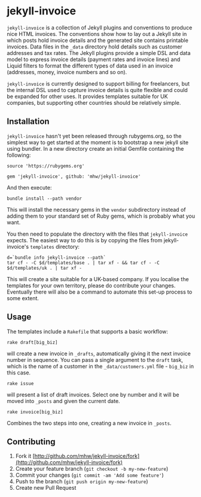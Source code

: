 # jekyll-invoice

`jekyll-invoice` is a collection of Jekyll plugins and conventions
to produce nice HTML invoices.
The conventions show how to lay out a Jekyll site
in which posts hold invoice details
and the generated site contains printable invoices.
Data files in the `_data` directory hold details
such as customer addresses and tax rates.
The Jekyll plugins provide a simple DSL and data model
to express invoice details (payment rates and invoice lines)
and Liquid filters to format the different types of data used in an invoice
(addresses, money, invoice numbers and so on).

`jekyll-invoice` is currently designed to support billing for freelancers,
but the internal DSL used to capture invoice details
is quite flexible and could be expanded for other uses.
It provides templates suitable for UK companies,
but supporting other countries should be relatively simple.

## Installation

`jekyll-invoice` hasn't yet been released through rubygems.org,
so the simplest way to get started at the moment is to bootstrap
a new jekyll site using bundler. In a new directory create an
initial Gemfile containing the following:

    source 'https://rubygems.org'

    gem 'jekyll-invoice', github: 'mhw/jekyll-invoice'

And then execute:

    bundle install --path vendor

This will install the necessary gems in the `vendor` subdirectory
instead of adding them to your standard set of Ruby gems,
which is probably what you want.

You then need to populate the directory with the files that
`jekyll-invoice` expects. The easiest way to do this is by copying
the files from jekyll-invoice's `templates` directory:

    d=`bundle info jekyll-invoice --path`
    tar cf - -C $d/templates/base . | tar xf - && tar cf - -C $d/templates/uk . | tar xf -

This will create a site suitable for a UK-based company.
If you localise the templates for your own territory,
please do contribute your changes.
Eventually there will also be a command to automate this set-up
process to some extent.

## Usage

The templates include a `Rakefile` that supports a basic workflow:

    rake draft[big_biz]

will create a new invoice in `_drafts`, automatically giving it the
next invoice number in sequence. You can pass a single argument to
the `draft` task, which is the name of a customer in the
`_data/customers.yml` file - `big_biz` in this case.

    rake issue

will present a list of draft invoices. Select one by number and it
will be moved into `_posts` and given the current date.

    rake invoice[big_biz]

Combines the two steps into one, creating a new invoice in `_posts`.

## Contributing

1. Fork it [http://github.com/mhw/jekyll-invoice/fork](http://github.com/mhw/jekyll-invoice/fork)
2. Create your feature branch (`git checkout -b my-new-feature`)
3. Commit your changes (`git commit -am 'Add some feature'`)
4. Push to the branch (`git push origin my-new-feature`)
5. Create new Pull Request
